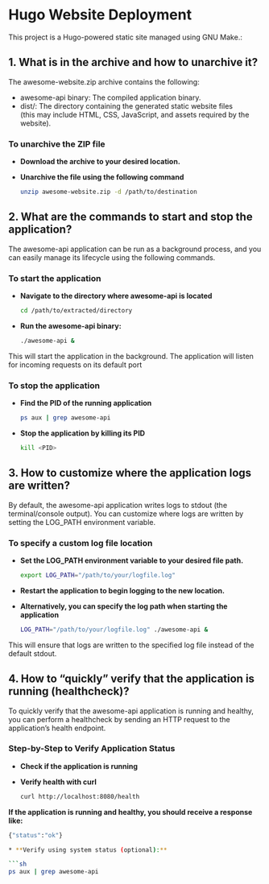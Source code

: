 # Hugo Website Deployment  

This project is a Hugo-powered static site managed using GNU Make.:  

## 1. What is in the archive and how to unarchive it?  

The awesome-website.zip archive contains the following:  

* awesome-api binary: The compiled application binary.  
* dist/: The directory containing the generated static website files  
  (this may include HTML, CSS, JavaScript, and assets required by the
  website).  

### To unarchive the ZIP file  

* **Download the archive to your desired location.**  

* **Unarchive the file using the following command**  

  ```sh
  unzip awesome-website.zip -d /path/to/destination  

## 2. What are the commands to start and stop the application?  

The awesome-api application can be run as a background process, and you can
easily manage its lifecycle using the following commands.  

### To start the application  

* **Navigate to the directory where awesome-api is located**  

  ```sh
  cd /path/to/extracted/directory  

* **Run the awesome-api binary:**  

  ```sh
  ./awesome-api &  

This will start the application in the background. The application
will listen for incoming requests on its default port  

### To stop the application  

* **Find the PID of the running application**  

  ```sh
  ps aux | grep awesome-api  

* **Stop the application by killing its PID**  

  ```sh
  kill <PID>  

## 3. How to customize where the application logs are written?  

By default, the awesome-api application writes logs to stdout
(the terminal/console output). You can customize where logs are
written by setting the LOG_PATH environment variable.  

### To specify a custom log file location  

* **Set the LOG_PATH environment variable to your desired file path.**  

  ```sh
  export LOG_PATH="/path/to/your/logfile.log"  

* **Restart the application to begin logging to the new location.**  

* **Alternatively, you can specify the log path when starting the
application**  

  ```sh
  LOG_PATH="/path/to/your/logfile.log" ./awesome-api &  

This will ensure that logs are written to the specified log file instead of the
default stdout.  

## 4. How to “quickly” verify that the application is running (healthcheck)?  

To quickly verify that the awesome-api application is running and healthy,
you can perform a healthcheck by sending an HTTP request to the application’s
health endpoint.  

### Step-by-Step to Verify Application Status  

* **Check if the application is running**  

* **Verify health with curl**  

  ```sh
  curl http://localhost:8080/health

**If the application is running and healthy, you should receive a response
like:**  

  ```sh
  {"status":"ok"}
  
* **Verify using system status (optional):**  

  ```sh
  ps aux | grep awesome-api
